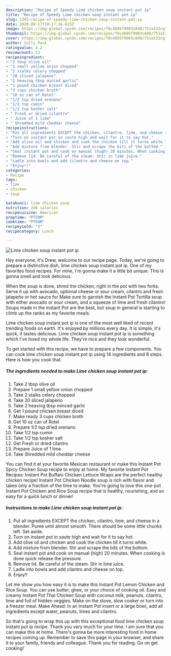 ```yaml
---
description: "Recipe of Speedy Lime chicken soup instant pot ip"
title: "Recipe of Speedy Lime chicken soup instant pot ip"
slug: 1343-recipe-of-speedy-lime-chicken-soup-instant-pot-ip
date: 2020-09-17T10:17:16.615Z
image: https://img-global.cpcdn.com/recipes/f0c4895f9903c848/751x532cq70/lime-chicken-soup-instant-pot-ip-recipe-main-photo.jpg
thumbnail: https://img-global.cpcdn.com/recipes/f0c4895f9903c848/751x532cq70/lime-chicken-soup-instant-pot-ip-recipe-main-photo.jpg
cover: https://img-global.cpcdn.com/recipes/f0c4895f9903c848/751x532cq70/lime-chicken-soup-instant-pot-ip-recipe-main-photo.jpg
author: Sally Park
ratingvalue: 4.2
reviewcount: 13
recipeingredient:
- "2 tbsp olive oil"
- "1 small yellow onion chopped"
- "2 stalks celery chopped"
- "20 sliced jalapeno"
- "2 heaving tbsp minced garlic"
- "1 pound chicken breast diced"
- "3 cups chicken broth"
- "10 oz can of Rotel"
- "1/2 tsp dried orenano"
- "1/2 tsp cumin"
- "1/2 tsp kosher salt"
- " Fresh or dried cilantro"
- " Juice of 1 lime"
- " Shredded mild cheddar cheese"
recipeinstructions:
- "Put all ingredients EXCEPT the chicken, cilantro, lime, and cheese in a blender. Puree until almost smooth. There should be some little chunks left. Set aside."
- "Turn on instant pot in saute high and wait for it to say hot."
- "Add olive oil and chicken and cook the chicken till it turns white."
- "Add mixture from blender. Stir and scrape the bits of the bottom."
- "Seal instant pot and cook on manual (high) 20 minutes. When cooking is done quick release the pressure."
- "Remove lid. Be careful of the steam. Stir in lime juice."
- "Ladle into bowls and add cilantro and cheese on top."
- "Enjoy!!"
categories:
- Recipe
tags:
- lime
- chicken
- soup

katakunci: lime chicken soup 
nutrition: 248 calories
recipecuisine: American
preptime: "PT29M"
cooktime: "PT50M"
recipeyield: "3"
recipecategory: Lunch

---
```



![Lime chicken soup instant pot ip](https://img-global.cpcdn.com/recipes/f0c4895f9903c848/751x532cq70/lime-chicken-soup-instant-pot-ip-recipe-main-photo.jpg)

Hey everyone, it's Drew, welcome to our recipe page. Today, we're going to prepare a distinctive dish, lime chicken soup instant pot ip. One of my favorites food recipes. For mine, I'm gonna make it a little bit unique. This is gonna smell and look delicious.

When the soup is done, shred the chicken, right in the pot with two forks. Serve it up with avocado, optional cheese or sour cream, cilantro and fresh jalapeño or hot sauce for Make sure to garnish the Instant Pot Tortilla soup with either avocado or sour cream, and a squeeze of lime and fresh cilantro! Soups made in the Instant Pot are the best, but soup in general is starting to climb up the ranks as my favorite meals.

Lime chicken soup instant pot ip is one of the most well liked of recent trending foods on earth. It's enjoyed by millions every day. It is simple, it's quick, it tastes delicious. Lime chicken soup instant pot ip is something which I've loved my whole life. They're nice and they look wonderful.


To get started with this recipe, we have to prepare a few components. You can cook lime chicken soup instant pot ip using 14 ingredients and 8 steps. Here is how you cook that.

<!--inarticleads1-->

##### The ingredients needed to make Lime chicken soup instant pot ip:

1. Take 2 tbsp olive oil
1. Prepare 1 small yellow onion chopped
1. Take 2 stalks celery chopped
1. Take 20 sliced jalapeno
1. Take 2 heaving tbsp minced garlic
1. Get 1 pound chicken breast diced
1. Make ready 3 cups chicken broth
1. Get 10 oz can of Rotel
1. Prepare 1/2 tsp dried orenano
1. Take 1/2 tsp cumin
1. Take 1/2 tsp kosher salt
1. Get  Fresh or dried cilantro
1. Prepare  Juice of 1 lime
1. Take  Shredded mild cheddar cheese


You can find it at your favorite Mexican restaurant or make this Instant Pot Spicy Chicken Soup recipe to enjoy at home. My favorite Instant Pot Recipes: Instant Pot Buffalo Chicken Lettuce Wraps are the perfect healthy chicken recipe! Instant Pot Chicken Noodle soup is rich with flavor and takes only a fraction of the time to make. You&#39;re going to love this one-pot Instant Pot Chicken and Rice Soup recipe that is healthy, nourishing, and so easy for a quick lunch or dinner! 

<!--inarticleads2-->

##### Instructions to make Lime chicken soup instant pot ip:

1. Put all ingredients EXCEPT the chicken, cilantro, lime, and cheese in a blender. Puree until almost smooth. There should be some little chunks left. Set aside.
1. Turn on instant pot in saute high and wait for it to say hot.
1. Add olive oil and chicken and cook the chicken till it turns white.
1. Add mixture from blender. Stir and scrape the bits of the bottom.
1. Seal instant pot and cook on manual (high) 20 minutes. When cooking is done quick release the pressure.
1. Remove lid. Be careful of the steam. Stir in lime juice.
1. Ladle into bowls and add cilantro and cheese on top.
1. Enjoy!!


Let me show you how easy it is to make this Instant Pot Lemon Chicken and Rice Soup. You can use butter, ghee, or your choice of cooking oil. Easy and creamy Instant Pot Thai Chicken Soup with coconut milk, peanuts, cilantro, lime and full of hidden veggies. Make on the stove, slow cooker or turn into a freezer meal. Make Ahead: In an Instant Pot insert or a large bowl, add all ingredients except water, peanuts, limes and cilantro. 

So that's going to wrap this up with this exceptional food lime chicken soup instant pot ip recipe. Thank you very much for your time. I am sure that you can make this at home. There's gonna be more interesting food in home recipes coming up. Remember to save this page in your browser, and share it to your family, friends and colleague. Thank you for reading. Go on get cooking!
